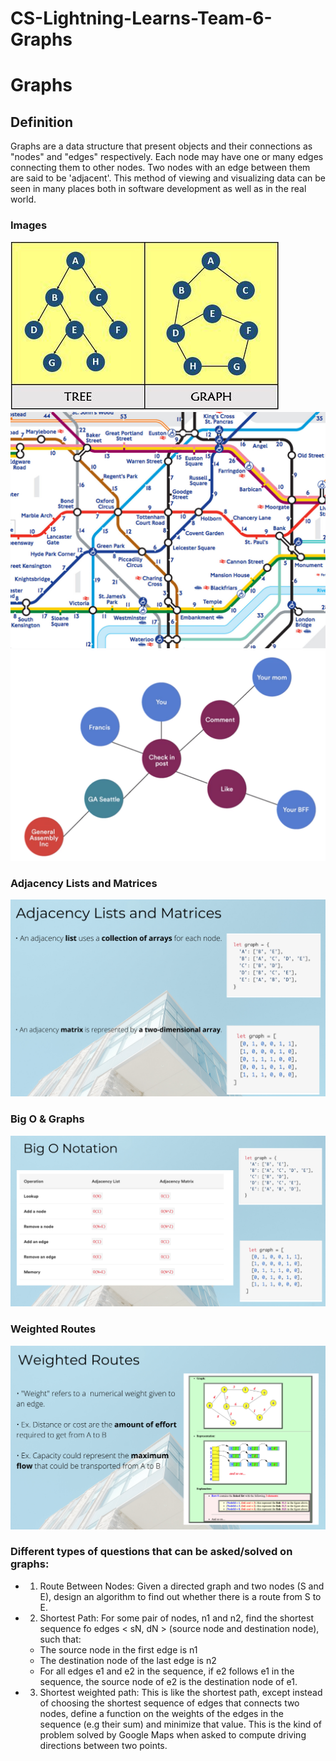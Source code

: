 # CS-Lightning-Learns-Team-6-Graphs 

# Graphs

## Definition
Graphs are a data structure that present objects and their connections as "nodes" and "edges" respectively.  Each node may have one or many edges connecting them to other nodes.  Two nodes with an edge between them are said to be 'adjacent'.  This method of viewing and visualizing data can be seen in many places both in software development as well as in the real world.

### Images

![image](public/images/tree_graph.jpg)
![image](public/images/road_map.jpeg)
![image](public/images/social_network.png)

### Adjacency Lists and Matrices

![image](public/images/adjacency_lists.png)

### Big O & Graphs

![image](public/images/big_O.png)

### Weighted Routes

![image](public/images/weighted_routes.png)


### Different types of questions that can be asked/solved on graphs:
- 1. Route Between Nodes: Given a directed graph and two nodes (S and E), design an algorithm to find out whether there is a route from S to E.

- 2. Shortest Path: For some pair of nodes, n1 and n2, find the shortest sequence fo edges < sN, dN > (source node and destination node), such that:
	+ The source node in the first edge is n1
	+ The destination node of the last edge is n2
	+ For all edges e1 and e2 in the sequence, if e2 follows e1 in the sequence, the source node of e2 is the destination node of e1.

- 3. Shortest weighted path: This is like the shortest path, except instead of choosing the shortest sequence of edges that connects two nodes, define a function on the weights of the edges in the sequence (e.g their sum) and minimize that value. This is the kind of problem solved by Google Maps when asked to compute driving directions between two points.